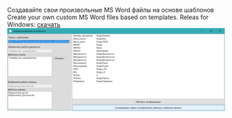 Создавайте свои произвольные MS Word файлы на основе шаблонов
Create your own custom MS Word files based on templates.
Releas for Windows: <a href="https://github.com/sergiomarotco/Word-generator/releases" target="_blank">скачать</a>
<img src='https://github.com/sergiomarotco/Word-generator/blob/master/screen.png?raw=true' />
